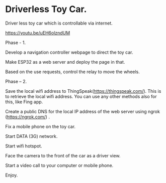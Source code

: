 # Driverless Toy Car.

Driver less toy car which is controllable via internet.

https://youtu.be/uEH6olzndUM

Phase - 1.

Develop a navigation controller webpage to direct the toy car.

Make ESP32 as a web server and deploy the page in that.

Based on the use requests, control the relay to move the wheels.


Phase – 2.

Save the local wifi address to ThingSpeak(https://thingspeak.com/). This is to retrieve the local wifi address. You can use any other methods also for this, like Fing app.

Create a public DNS for the local IP address of the web server using ngrok (https://ngrok.com/) .

Fix a mobile phone on the toy car.

Start DATA (3G) network.

Start  wifi hotspot.

Face the camera to the front of the car as a driver view. 

Start a video call to your computer or mobile phone. 


Enjoy.

